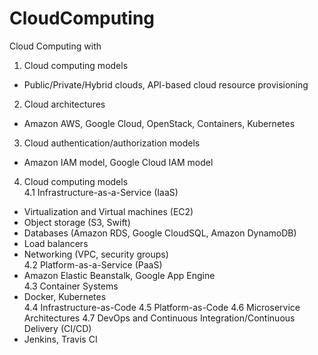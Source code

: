 # CloudComputing
Cloud Computing with 
1. Cloud computing models
 - Public/Private/Hybrid clouds, API-based cloud resource provisioning
2. Cloud architectures
 - Amazon AWS, Google Cloud, OpenStack, Containers, Kubernetes
3. Cloud authentication/authorization models
 - Amazon IAM model, Google Cloud IAM model
4. Cloud computing models  
 4.1 Infrastructure-as-a-Service (IaaS)
 - Virtualization and Virtual machines (EC2)
 - Object storage (S3, Swift)
 - Databases (Amazon RDS, Google CloudSQL, Amazon DynamoDB)
 - Load balancers
 - Networking (VPC, security groups)  
 4.2 Platform-as-a-Service (PaaS)
 - Amazon Elastic Beanstalk, Google App Engine  
 4.3 Container Systems
 - Docker, Kubernetes  
 4.4 Infrastructure-as-Code
 4.5 Platform-as-Code
 4.6 Microservice Architectures
 4.7 DevOps and Continuous Integration/Continuous Delivery (CI/CD)  
 - Jenkins, Travis CI
